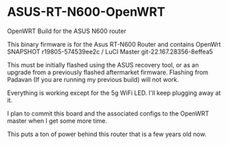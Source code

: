# ASUS-RT-N600-OpenWRT
OpenWRT Build for the ASUS N600 router

This binary firmware is for the Asus RT-N600 Router and contains OpenWrt SNAPSHOT r19805-574539ee2c / LuCI Master git-22.167.28356-8effea5

This must be initially flashed using the ASUS recovery tool, or as an upgrade from a previously flashed aftermarket firmware. 
Flashing from Padavan (If you are running my previous build) will not work. 

Everything is working except for the 5g WiFi LED. I'll keep plugging away at it. 

I plan to commit this board and the associated configs to the OpenWRT master when I get some more time. 

This puts a ton of power behind this router that is a few years old now. 

